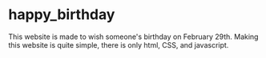 # happy_birthday
This website is made to wish someone's birthday on February 29th. Making this website is quite simple, there is only html, CSS, and javascript.
